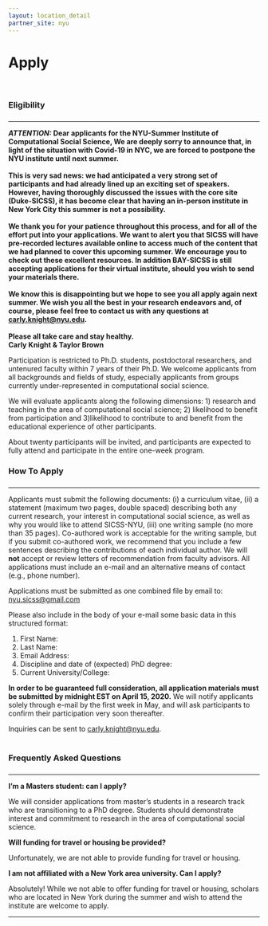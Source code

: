 ```yaml
---
layout: location_detail
partner_site: nyu
---
```


<h1 class="display-4">Apply</h1>
<br />

### Eligibility
### <a name="eligibility"></a>

---

**_ATTENTION:_  Dear applicants for the NYU-Summer Institute of Computational Social Science,
We are deeply sorry to announce that, in light of the situation with Covid-19 in NYC, we are forced to postpone the NYU institute until next summer. <br><br>
This is very sad news: we had anticipated a very strong set of participants and had already lined up an exciting set of speakers. However, having thoroughly discussed the issues with the core site (Duke-SICSS), it has become clear that having an in-person institute in New York City this summer is not a possibility. <br><br>
We thank you for your patience throughout this process, and for all of the effort put into your applications. We want to alert you that SICSS will have pre-recorded lectures available online to access much of the content that we had planned to cover this upcoming summer. We encourage you to check out these excellent resources. In addition BAY-SICSS is still accepting applications for their virtual institute, should you wish to send your materials there.<br><br>
We know this is disappointing but we hope to see you all apply again next summer. We wish you all the best in your research endeavors and, of course, please feel free to contact us with any questions at carly.knight@nyu.edu. <br><br>
Please all take care and stay healthy.<br>
Carly Knight & Taylor Brown**

Participation is restricted to Ph.D. students, postdoctoral researchers, and untenured faculty within 7 years of their Ph.D. We welcome applicants from all backgrounds and fields of study, especially applicants from groups currently under-represented in computational social science. 

We will evaluate applicants along the following dimensions: 1) research and teaching in the area of computational social science; 2) likelihood to benefit from participation and 3)likelihood to contribute to and benefit from the educational experience of other participants. 

About twenty participants will be invited, and participants are expected to fully attend and participate in the entire one-week program.
<br />

### How To Apply
### <a name="how_to_apply"></a>

---

Applicants must submit the following documents: (i) a curriculum vitae, (ii) a statement (maximum two pages, double spaced) describing both any current research, your interest in computational social science, as well as why you would like to attend SICSS-NYU, (iii) one writing sample (no more than 35 pages). Co-authored work is acceptable for the writing sample, but if you submit co-authored work, we recommend that you include a few sentences describing the contributions of each individual author. We will **not** accept or review letters of recommendation from faculty advisors. All applications must include an e-mail and an alternative means of contact (e.g., phone number). 

Applications must be submitted as one combined file by email to: nyu.sicss@gmail.com

Please also include in the body of your e-mail some basic data in this structured format:
1.	First Name:
2.	Last Name:
3.	Email Address:
4.	Discipline and date of (expected) PhD degree:
5.	Current University/College:

**In order to be guaranteed full consideration, all application materials must be submitted by midnight EST on April 15, 2020.** We will notify applicants solely through e-mail by the first week in May, and will ask participants to confirm their participation very soon thereafter.

Inquiries can be sent to carly.knight@nyu.edu.
<br /><br />

### Frequently Asked Questions
### <a name="faq"></a>

---

<b>I’m a Masters student: can I apply?</b><br/>

We will consider applications from master’s students in a research track who are transitioning to a PhD degree. Students should demonstrate interest and commitment to research in the area of computational social science.
<br/>

<b>Will funding for travel or housing be provided?</b><br/>

Unfortunately, we are not able to provide funding for travel or housing. 
<br/>

<b>I am not affiliated with a New York area university. Can I apply?</b><br/>

Absolutely! While we not able to offer funding for travel or housing, scholars who are located in New York during the summer and wish to attend the institute are welcome to apply. 


---
